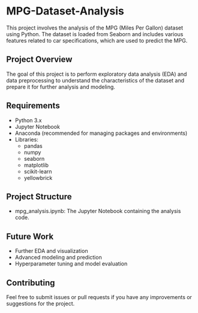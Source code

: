 # MPG-Dataset-Analysis
This project involves the analysis of the MPG (Miles Per Gallon) dataset using Python. The dataset is loaded from Seaborn and includes various features related to car specifications, which are used to predict the MPG.
## Project Overview
The goal of this project is to perform exploratory data analysis (EDA) and data preprocessing to understand the characteristics of the dataset and prepare it for further analysis and modeling.
## Requirements
- Python 3.x
- Jupyter Notebook
- Anaconda (recommended for managing packages and environments)
- Libraries:
  - pandas
  - numpy
  - seaborn
  - matplotlib
  - scikit-learn
  - yellowbrick
## Project Structure
- mpg_analysis.ipynb: The Jupyter Notebook containing the analysis code.
## Future Work
- Further EDA and visualization
- Advanced modeling and prediction
- Hyperparameter tuning and model evaluation
## Contributing
Feel free to submit issues or pull requests if you have any improvements or suggestions for the project.

